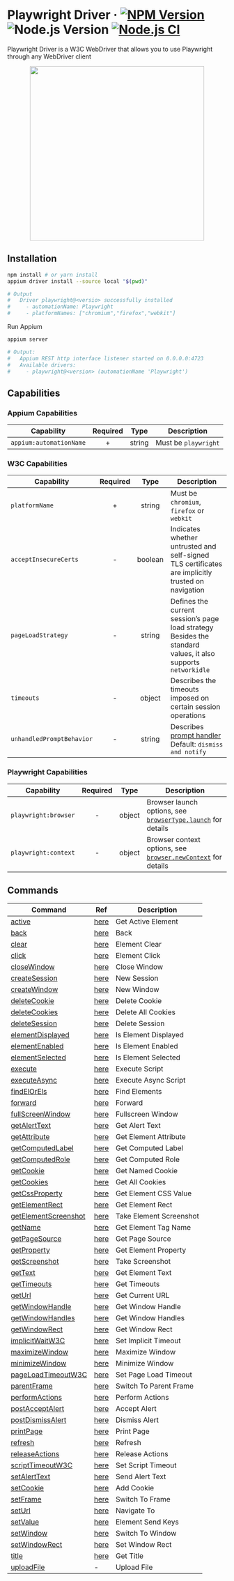 # Playwright Driver · [![NPM Version](https://img.shields.io/npm/v/@dlenroc/appium-playwright-driver?cacheSeconds=86400)](https://www.npmjs.com/package/@dlenroc/appium-playwright-driver) ![Node.js Version](https://img.shields.io/node/v/@dlenroc/appium-playwright-driver) [![Node.js CI](https://github.com/dlenroc/appium-playwright-driver/actions/workflows/nodejs.yml/badge.svg?branch=main)](https://github.com/dlenroc/appium-playwright-driver/actions/workflows/nodejs.yml)

Playwright Driver is a W3C WebDriver that allows you to use Playwright through any WebDriver client

<p align="center">
  <img width="400" src="https://user-images.githubusercontent.com/18662534/131267151-09ddcd1f-a7e7-41f4-86ec-e0ca097a6dee.png">
</p>

## Installation

```sh
npm install # or yarn install
appium driver install --source local "$(pwd)"

# Output
#   Driver playwright@<versio> successfully installed
#     - automationName: Playwright
#     - platformNames: ["chromium","firefox","webkit"]
```

Run Appium

```sh
appium server

# Output:
#   Appium REST http interface listener started on 0.0.0.0:4723
#   Available drivers:
#     - playwright@<version> (automationName 'Playwright')
```

## Capabilities

### Appium Capabilities

| Capability              | Required |  Type  | Description          |
| ----------------------- | :------: | :----: | -------------------- |
| `appium:automationName` |    +     | string | Must be `playwright` |

### W3C Capabilities

| Capability                | Required |  Type   | Description                                                                                                           |
| ------------------------- | :------: | :-----: | --------------------------------------------------------------------------------------------------------------------- |
| `platformName`            |    +     | string  | Must be `chromium`, `firefox` or `webkit`                                                                             |
| `acceptInsecureCerts`     |    -     | boolean | Indicates whether untrusted and self-signed TLS certificates are implicitly trusted on navigation                     |
| `pageLoadStrategy`        |    -     | string  | Defines the current session’s page load strategy<br>Besides the standard values, it also supports `networkidle`       |
| `timeouts`                |    -     | object  | Describes the timeouts imposed on certain session operations                                                          |
| `unhandledPromptBehavior` |    -     | string  | Describes [prompt handler](https://www.w3.org/TR/webdriver/#dfn-user-prompt-handler)<br>Default: `dismiss and notify` |

### Playwright Capabilities

| Capability           | Required |  Type  | Description                                                                                                                                |
| -------------------- | :------: | :----: | ------------------------------------------------------------------------------------------------------------------------------------------ |
| `playwright:browser` |    -     | object | Browser launch options, see [`browserType.launch`](https://playwright.dev/docs/next/api/class-browsertype#browser-type-launch) for details |
| `playwright:context` |    -     | object | Browser context options, see [`browser.newContext`](https://playwright.dev/docs/next/api/class-browser#browser-new-context) for details    |

## Commands

| Command                                                      | Ref                                                                  | Description             |
| ------------------------------------------------------------ | -------------------------------------------------------------------- | ----------------------- |
| [active](src/commands/active.ts)                             | [here](https://www.w3.org/TR/webdriver/#dfn-get-active-element)      | Get Active Element      |
| [back](src/commands/back.ts)                                 | [here](https://www.w3.org/TR/webdriver/#dfn-back)                    | Back                    |
| [clear](src/commands/clear.ts)                               | [here](https://www.w3.org/TR/webdriver/#dfn-element-clear)           | Element Clear           |
| [click](src/commands/click.ts)                               | [here](https://www.w3.org/TR/webdriver/#dfn-element-click)           | Element Click           |
| [closeWindow](src/commands/closeWindow.ts)                   | [here](https://www.w3.org/TR/webdriver/#dfn-close-window)            | Close Window            |
| [createSession](src/commands/createSession.ts)               | [here](https://www.w3.org/TR/webdriver/#dfn-new-sessions)            | New Session             |
| [createWindow](src/commands/createWindow.ts)                 | [here](https://www.w3.org/TR/webdriver/#dfn-new-window)              | New Window              |
| [deleteCookie](src/commands/deleteCookie.ts)                 | [here](https://www.w3.org/TR/webdriver/#dfn-delete-cookie)           | Delete Cookie           |
| [deleteCookies](src/commands/deleteCookies.ts)               | [here](https://www.w3.org/TR/webdriver/#dfn-delete-all-cookies)      | Delete All Cookies      |
| [deleteSession](src/commands/deleteSession.ts)               | [here](https://www.w3.org/TR/webdriver/#dfn-delete-session)          | Delete Session          |
| [elementDisplayed](src/commands/elementDisplayed.ts)         | [here](https://www.w3.org/TR/webdriver/#element-displayedness)       | Is Element Displayed    |
| [elementEnabled](src/commands/elementEnabled.ts)             | [here](https://www.w3.org/TR/webdriver/#dfn-is-element-enabled)      | Is Element Enabled      |
| [elementSelected](src/commands/elementSelected.ts)           | [here](https://www.w3.org/TR/webdriver/#dfn-is-element-selected)     | Is Element Selected     |
| [execute](src/commands/execute.ts)                           | [here](https://www.w3.org/TR/webdriver/#dfn-execute-script)          | Execute Script          |
| [executeAsync](src/commands/executeAsync.ts)                 | [here](https://www.w3.org/TR/webdriver/#dfn-execute-async-script)    | Execute Async Script    |
| [findElOrEls](src/commands/findElOrEls.ts)                   | [here](https://www.w3.org/TR/webdriver/#element-retrieval)           | Find Elements           |
| [forward](src/commands/forward.ts)                           | [here](https://www.w3.org/TR/webdriver/#dfn-forward)                 | Forward                 |
| [fullScreenWindow](src/commands/fullScreenWindow.ts)         | [here](https://www.w3.org/TR/webdriver/#dfn-fullscreen-window)       | Fullscreen Window       |
| [getAlertText](src/commands/getAlertText.ts)                 | [here](https://www.w3.org/TR/webdriver/#dfn-get-alert-text)          | Get Alert Text          |
| [getAttribute](src/commands/getAttribute.ts)                 | [here](https://www.w3.org/TR/webdriver/#dfn-get-element-attribute)   | Get Element Attribute   |
| [getComputedLabel](src/commands/getComputedLabel.ts)         | [here](https://www.w3.org/TR/webdriver/#dfn-get-computed-label)      | Get Computed Label      |
| [getComputedRole](src/commands/getComputedRole.ts)           | [here](https://www.w3.org/TR/webdriver/#dfn-get-computed-role)       | Get Computed Role       |
| [getCookie](src/commands/getCookie.ts)                       | [here](https://www.w3.org/TR/webdriver/#dfn-get-named-cookie)        | Get Named Cookie        |
| [getCookies](src/commands/getCookies.ts)                     | [here](https://www.w3.org/TR/webdriver/#dfn-get-all-cookies)         | Get All Cookies         |
| [getCssProperty](src/commands/getCssProperty.ts)             | [here](https://www.w3.org/TR/webdriver/#dfn-get-element-css-value)   | Get Element CSS Value   |
| [getElementRect](src/commands/getElementRect.ts)             | [here](https://www.w3.org/TR/webdriver/#dfn-get-element-rect)        | Get Element Rect        |
| [getElementScreenshot](src/commands/getElementScreenshot.ts) | [here](https://www.w3.org/TR/webdriver/#dfn-take-element-screenshot) | Take Element Screenshot |
| [getName](src/commands/getName.ts)                           | [here](https://www.w3.org/TR/webdriver/#dfn-get-element-tag-name)    | Get Element Tag Name    |
| [getPageSource](src/commands/getPageSource.ts)               | [here](https://www.w3.org/TR/webdriver/#dfn-get-page-source)         | Get Page Source         |
| [getProperty](src/commands/getProperty.ts)                   | [here](https://www.w3.org/TR/webdriver/#dfn-get-element-property)    | Get Element Property    |
| [getScreenshot](src/commands/getScreenshot.ts)               | [here](https://www.w3.org/TR/webdriver/#dfn-take-screenshot)         | Take Screenshot         |
| [getText](src/commands/getText.ts)                           | [here](https://www.w3.org/TR/webdriver/#dfn-get-element-text)        | Get Element Text        |
| [getTimeouts](src/commands/getTimeouts.ts)                   | [here](https://www.w3.org/TR/webdriver/#dfn-get-timeouts)            | Get Timeouts            |
| [getUrl](src/commands/getUrl.ts)                             | [here](https://www.w3.org/TR/webdriver/#dfn-get-current-url)         | Get Current URL         |
| [getWindowHandle](src/commands/getWindowHandle.ts)           | [here](https://www.w3.org/TR/webdriver/#dfn-get-window-handle)       | Get Window Handle       |
| [getWindowHandles](src/commands/getWindowHandles.ts)         | [here](https://www.w3.org/TR/webdriver/#dfn-get-window-handles)      | Get Window Handles      |
| [getWindowRect](src/commands/getWindowRect.ts)               | [here](https://www.w3.org/TR/webdriver/#dfn-get-window-rect)         | Get Window Rect         |
| [implicitWaitW3C](src/commands/implicitWaitW3C.ts)           | [here](https://www.w3.org/TR/webdriver/#dfn-set-timeouts)            | Set Implicit Timeout    |
| [maximizeWindow](src/commands/maximizeWindow.ts)             | [here](https://www.w3.org/TR/webdriver/#dfn-maximize-window)         | Maximize Window         |
| [minimizeWindow](src/commands/minimizeWindow.ts)             | [here](https://www.w3.org/TR/webdriver/#dfn-minimize-window)         | Minimize Window         |
| [pageLoadTimeoutW3C](src/commands/pageLoadTimeoutW3C.ts)     | [here](https://www.w3.org/TR/webdriver/#dfn-set-timeouts)            | Set Page Load Timeout   |
| [parentFrame](src/commands/parentFrame.ts)                   | [here](https://www.w3.org/TR/webdriver/#dfn-switch-to-parent-frame)  | Switch To Parent Frame  |
| [performActions](src/commands/performActions.ts)             | [here](https://www.w3.org/TR/webdriver/#dfn-perform-actions)         | Perform Actions         |
| [postAcceptAlert](src/commands/postAcceptAlert.ts)           | [here](https://www.w3.org/TR/webdriver/#dfn-accept-alert)            | Accept Alert            |
| [postDismissAlert](src/commands/postDismissAlert.ts)         | [here](https://www.w3.org/TR/webdriver/#dfn-dismiss-alert)           | Dismiss Alert           |
| [printPage](src/commands/printPage.ts)                       | [here](https://www.w3.org/TR/webdriver/#dfn-print-page)              | Print Page              |
| [refresh](src/commands/refresh.ts)                           | [here](https://www.w3.org/TR/webdriver/#dfn-refresh)                 | Refresh                 |
| [releaseActions](src/commands/releaseActions.ts)             | [here](https://www.w3.org/TR/webdriver/#dfn-release-actions)         | Release Actions         |
| [scriptTimeoutW3C](src/commands/scriptTimeoutW3C.ts)         | [here](https://www.w3.org/TR/webdriver/#dfn-set-timeouts)            | Set Script Timeout      |
| [setAlertText](src/commands/setAlertText.ts)                 | [here](https://www.w3.org/TR/webdriver/#dfn-send-alert-text)         | Send Alert Text         |
| [setCookie](src/commands/setCookie.ts)                       | [here](https://www.w3.org/TR/webdriver/#dfn-adding-a-cookie)         | Add Cookie              |
| [setFrame](src/commands/setFrame.ts)                         | [here](https://www.w3.org/TR/webdriver/#dfn-switch-to-frame)         | Switch To Frame         |
| [setUrl](src/commands/setUrl.ts)                             | [here](https://www.w3.org/TR/webdriver/#dfn-navigate-to)             | Navigate To             |
| [setValue](src/commands/setValue.ts)                         | [here](https://www.w3.org/TR/webdriver/#dfn-element-send-keys)       | Element Send Keys       |
| [setWindow](src/commands/setWindow.ts)                       | [here](https://www.w3.org/TR/webdriver/#dfn-switch-to-window)        | Switch To Window        |
| [setWindowRect](src/commands/setWindowRect.ts)               | [here](https://www.w3.org/TR/webdriver/#dfn-set-window-rect)         | Set Window Rect         |
| [title](src/commands/title.ts)                               | [here](https://www.w3.org/TR/webdriver/#dfn-get-title)               | Get Title               |
| [uploadFile](src/commands/uploadFile.ts)                     | -                                                                    | Upload File             |
